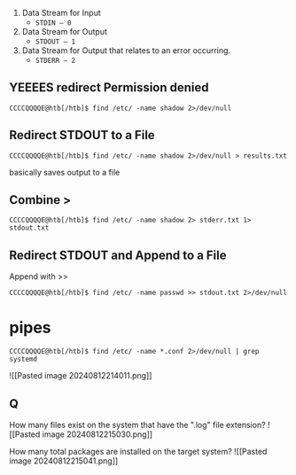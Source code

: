 1. Data Stream for Input
    - `STDIN – 0`
2. Data Stream for Output
    - `STDOUT – 1`
3. Data Stream for Output that relates to an error occurring.
    - `STDERR – 2`
## YEEEES redirect Permission denied
```pug
CCCCQQQQE@htb[/htb]$ find /etc/ -name shadow 2>/dev/null
```

## Redirect STDOUT to a File
```pug
CCCCQQQQE@htb[/htb]$ find /etc/ -name shadow 2>/dev/null > results.txt
```
basically saves output to a file

## Combine >
```pug
CCCCQQQQE@htb[/htb]$ find /etc/ -name shadow 2> stderr.txt 1> stdout.txt
```

## Redirect STDOUT and Append to a File
Append with >>
```pug
CCCCQQQQE@htb[/htb]$ find /etc/ -name passwd >> stdout.txt 2>/dev/null
```

# pipes

```pug
CCCCQQQQE@htb[/htb]$ find /etc/ -name *.conf 2>/dev/null | grep systemd
```
![[Pasted image 20240812214011.png]]



## Q

How many files exist on the system that have the ".log" file extension?
![[Pasted image 20240812215030.png]]

How many total packages are installed on the target system?
![[Pasted image 20240812215041.png]]
